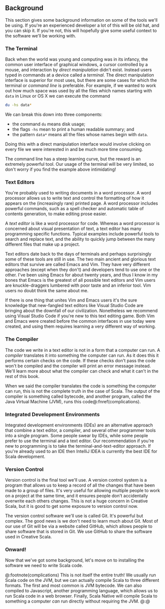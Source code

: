 ## Background

This section gives some background information on some of the tools we'll be using.
If you're an experienced developer a lot of this will be old hat, and you can skip it.
If you're not, this will hopefully give some useful context to the software we'll be working with.



### The Terminal

Back when the world was young and computing was in its infancy, the common user interface of graphical windows, a cursor controlled by a mouse, and interaction by *direct manipulation* didn't exist.
Instead users typed in commands at a device called a *terminal*.
The direct manipulation interface is superior for most uses, but there are some cases for which the terminal or *command line* is preferable.
For example, if we wanted to work out how much space was used by all the files which names starting with `data` in Linux or OS X we can execute the command

```bash
du -hs data*
```

We can break this down into three components:

- the command `du` means disk usage;
- the flags `-hs` mean to print a human readable summary; and
- the pattern `data*` means all the files whose names begin with `data`.

Doing this with a direct manipulation interface would involve clicking on every file we were interested in and be much more time consuming.

The command line has a steep learning curve, but the reward is an extremely powerful tool.
Our usage of the terminal will be very limited, so don't worry if you find the example above intimidating!


### Text Editors

You're probably used to writing documents in a word processor.
A word processor allows us to write text and control the formatting of how it appears on the (increasingly rare) printed page.
A word processor includes powerful commands, such as a spell checker and automatic table of contents generation, to make editing prose easier.

A *text editor* is like a word processor for code.
Whereas a word processor is concerned about visual presentation of text, a text editor has many programming specific functions.
Typical examples include powerful tools to search and replace text, and the ability to quickly jump between the many different files that make up a project.

Text editors date back to the days of terminals and perhaps surprisingly some of these tools are still in use.
The two main ancient and glorious text editors that survive are called Emacs and Vim.
They have very different approaches (except when they don't) and developers tend to use one or the other.
I've been using Emacs for about twenty years, and thus I know in my bones that Emacs is the greatest of all possible text editors and Vim users are knuckle-draggers lumbered with poor taste and an inferior tool.
Vim users no doubt think the same about me.

If there is one thing that unites Vim and Emacs users it's the sure knowledge that new-fangled text editors like Visual Studio Code are bringing about the downfall of our civilization.
Nonetheless we recommend using Visual Studio Code if you're new to this text editing game.
Both Vim and Emacs were created before the common interfaces in use today were created, and using them requires learning a very different way of working.


### The Compiler

The code we write in a text editor is not in a form that a computer can run.
A *compiler* translates it into something the computer can run.
As it does this it performs certain checks on the code.
If these checks don't pass the code won't be compiled and the compiler will print an error message instead.
We'll learn more about what the compiler can check and what it can't in the rest of this book.

When we said the compiler translates the code is something the computer can run, this is not the complete truth in the case of Scala.
The output of the compiler is something called bytecode, and another program, called the Java Virtual Machine (JVM), runs this code@:fnref(complications).


### Integrated Development Environments

Integrated development environments (IDEs) are an alternative approach that combine a text editor, a compiler, and several other programmer tools into a single program.
Some people swear by IDEs, while some people prefer to use the terminal and a text editor.
Our recommendation if you're new to programming is to take the terminal-and-text-editor approach.
If you're already used to an IDE then IntelliJ IDEA is currently the best IDE for Scala development.


### Version Control

Version control is the final tool we'll use.
A version control system is a program that allows us to keep a record of all the changes that have been made to a group of files.
It's very useful for allowing multiple people to work on a project at the same time, and it ensures people don't accidentally overwrite each others changes.
This is not a huge concern in Creative Scala, but it is good to get some exposure to version control now.

The version control software we'll use is called Git.
It's powerful but complex.
The good news is we don't need to learn much about Git.
Most of our use of Git will be via a website called GitHub, which allows people to share software that is stored in Git.
We use GitHub to share the software used in Creative Scala.


### Onward!

Now that we've got some background, let's move on to installing the software we need to write Scala code.


@:footnote(complications)
This is not itself the entire truth! We usually run Scala code on the JVM, but we can actually compile Scala to three different formats. The first and most common is JVM bytecode. We can also compiled to Javascript, another programming language, which allows us to run Scala code in a web browser. Finally, Scala Native will compile Scala to something a computer *can* run directly without requiring the JVM.
@:@

